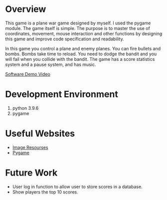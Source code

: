 # Overview

This game is a plane war game designed by myself. I used the pygame module. The game itself is simple. The purpose is to master the use of coordinates, movement, mouse interaction and other functions by designing this game and improve code specification and readability.

In this game you control a plane and enemy planes. You can fire bullets and bombs. Bombs take time to reload. You need to dodge the bandit and you will fail when you collide with the bandit. The game has a score statistics system and a pause system, and has music.

[Software Demo Video](https://youtu.be/qxv6Pewgi9k)

# Development Environment

1. python 3.9.6
2. pygame

# Useful Websites

* [Image Resourses](https://www.jianshu.com/p/0993c99f6000)
* [Pygame](https://www.pygame.org/news)

# Future Work

* User log in function to allow user to store scores in a database. 
* Show players the top 10 scores.